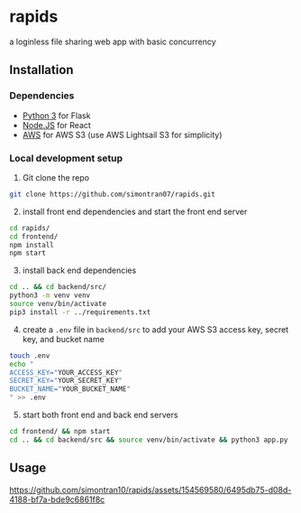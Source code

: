 # rapids

a loginless file sharing web app with basic concurrency

## Installation

### Dependencies

- [Python 3](https://www.python.org/downloads/) for Flask
- [Node.JS](https://nodejs.org/en) for React
- [AWS](https://aws.amazon.com/) for AWS S3 (use AWS Lightsail S3 for simplicity)

### Local development setup

1. Git clone the repo
```sh
git clone https://github.com/simontran07/rapids.git
```
2. install front end dependencies and start the front end server
```sh
cd rapids/
cd frontend/
npm install
npm start
```

3. install back end dependencies
```sh
cd .. && cd backend/src/
python3 -m venv venv
source venv/bin/activate
pip3 install -r ../requirements.txt
```

4. create a `.env` file in `backend/src` to add your AWS S3 access key, secret key, and bucket name
```sh
touch .env
echo "
ACCESS_KEY="YOUR_ACCESS_KEY"
SECRET_KEY="YOUR_SECRET_KEY"
BUCKET_NAME="YOUR_BUCKET_NAME"
" >> .env
```

5. start both front end and back end servers
```sh
cd frontend/ && npm start
cd .. && cd backend/src && source venv/bin/activate && python3 app.py
```

## Usage

https://github.com/simontran10/rapids/assets/154569580/6495db75-d08d-4188-bf7a-bde9c6861f8c



